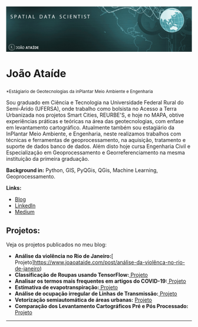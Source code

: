 
<p align="center">
  <img src="bannerr.png" >
</p>

# João Ataíde
<sub>*Estágiario de Geotecnologias da inPlantar  Meio Ambiente e Engenharia​</sub>

Sou graduado em Ciência e Tecnologia na Universidade Federal Rural do Semi-Árido (UFERSA), onde trabalho como bolsista no Acesso a Terra Urbanizada nos projetos Smart Cities, REURBE'S, e hoje no MAPA, obtive experiências práticas e teóricas na área das geotecnologias, com enfase em levantamento cartográfico. Atualmente também sou estagiário da InPlantar Meio Ambiente, e Engenharia, neste realizamos trabalhos com técnicas e ferramentas de geoprocessamento, na aquisição, tratamento e suporte de dados banco de dados. Além disto hoje cursa Engenharia Civil e Especialização em Geoprocessamento e Georreferenciamento na mesma instituição da primeira graduação. 

**Background in:** Python, GIS, PyQGis, QGis, Machine Learning, Geoprocessamento.

**Links:**
* [Blog](https://www.joaoataide.com)
* [LinkedIn](https://www.linkedin.com/in/joaoataidee/)
* [Medium](https://medium.com/@jooataide)


## Projetos:
Veja os projetos publicados no meu blog:

* **Análise da violência no Rio de Janeiro:**[ Projeto]https://www.joaoataide.com/post/análise-da-violênca-no-rio-de-janeiro)
* **Classificação de Roupas usando TensorFlow:**[ Projeto](https://www.joaoataide.com/post/classificação-de-roupas-com-tensorflow)
* **Analisar os termos mais frequentes em artigos do COVID-19:**[ Projeto](https://www.joaoataide.com/post/desafio-kaggle-covid-19)
* **Estimativa de evapotranspiração:**[ Projeto](https://www.joaoataide.com/post/estimativa-da-evapotranspiração)
* **Análise de ocupação irregular de Linhas de Transmissão:**[ Projeto](https://www.joaoataide.com/post/linhas-de-transmissão)
* **Vetorização semiautomática de áreas urbanas:** [ Projeto](https://www.joaoataide.com/post/vetorização-semiautomática)
* **Comparação dos Levantamento Cartográficos Pré e Pós Processado:**[ Projeto](https://www.joaoataide.com/post/pós-e-pré-processados)
---




